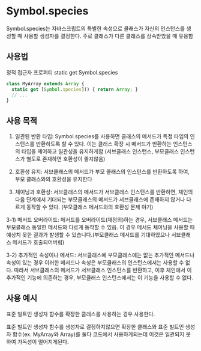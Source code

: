 # Symbol.species

Symbol.species는 자바스크립트의 특별한 속성으로 클래스가 자신의 인스턴스를 생성할 때 사용할 생성자를 결정한다.
주로 클래스가 다른 클래스를 상속받았을 때 유용함

## 사용법
정적 접근자 프로퍼티 static get Symbol.species

```javascript
class MyArray extends Array {
  static get [Symbol.species]() { return Array; }
  // ...
}
```


## 사용 목적
1. 일관된 반환 타입: Symbol.species를 사용하면 클래스의 메서드가 특정 타입의 인스턴스를 반환하도록 할 수 있다. 이는 클래스 확장 시 메서드가 반환하는 인스턴스의 타입을 제어하고 일관성을 유지하게함
(서브클래스 인스턴스, 부모클래스 인스턴스가 별도로 존재하면 호환성이 좋지않음)

2. 호환성 유지: 서브클래스의 메서드가 부모 클래스의 인스턴스를 반환하도록 하여, 부모 클래스와의 호환성을 유지한다

3. 체이닝과 호환성: 서브클래스의 메서드가 서브클래스 인스턴스를 반환하면, 체인의 다음 단계에서 기대되는 부모클래스의 메서드가 서브클래스에 존재하지 않거나 다르게 동작할 수 있다. (부모클래스 메서드와의 호환성 문제 야기)

3-1) 메서드 오버라이드: 메서드를 오버라이드(재정의)하는 경우, 서브클래스 메서드는 부모클래스 동일한 메서드와 다르게 동작할 수 있음. 이 경우 메서드 체이닝을 사용할 때 예상치 못한 결과가 발생할 수 있습니다.(부모클래스 메서드를 기대하였으나 서브클래스 메서드가 호출되어버림)

3-2) 추가적인 속성이나 메서드: 서브클래스에 부모클래스에는 없는 추가적인 메서드나 속성이 있는 경우 이러한 메서드나 속성은 부모클래스의 인스턴스에서는 사용할 수 없다. 따라서 서브클래스의 메서드가 서브클래스 인스턴스를 반환하고, 이후 체인에서 이 추가적인 기능에 의존하는 경우, 부모클래스 인스턴스에서는 이 기능을 사용할 수 없다.

## 사용 예시
표준 빌트인 생성자 함수를 확장한 클래스를 사용하는 경우 사용한다.

표준 빌트인 생성자 함수를 생성자로 결정하지않으면 확장한 클래스와 표준 빌트인 생성자 함수(ex. MyArray와 Array)를 둘다 코드에서 사용하게되는데 이것은 일관되지 못하여 가독성이 떨어지게된다.